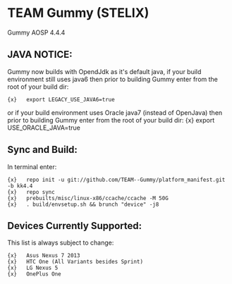 TEAM Gummy (STELIX)
==============

Gummy AOSP 4.4.4

JAVA NOTICE:
------------

Gummy now builds with OpendJdk as it's default java, if your build environment still uses java6 then prior to building Gummy enter from the root of your build dir:

    {x}   export LEGACY_USE_JAVA6=true

or if your build environment uses Oracle java7 (instead of OpenJava) then prior to building Gummy enter from the root of your build dir:
    {x}   export USE_ORACLE_JAVA=true

Sync and Build:
---------------

In terminal enter:

    {x}   repo init -u git://github.com/TEAM--Gummy/platform_manifest.git -b kk4.4
    {x}   repo sync
    {x}   prebuilts/misc/linux-x86/ccache/ccache -M 50G
    {x}   . build/envsetup.sh && brunch "device" -j8

Devices Currently Supported:
----------------------------

This list is always subject to change:

    {x}   Asus Nexus 7 2013
    {x}   HTC One (All Variants besides Sprint)
    {x}   LG Nexus 5
    {x}   OnePlus One
